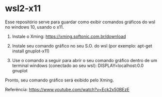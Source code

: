 # wsl2-x11
Esse repositório serve para guardar como exibir comandos gráficos do wsl no windows 10, usando o x11.

1) Instale o Xming:
https://xming.softonic.com.br/download

2) Instale seu comando gráfico no seu S.O. do wsl (por exemplo: apt-get install gnuplot-x11)

3) Use o comando a seguir para abrir o seu comando gráfico dentro de um terminal windows (conectado ao seu wsl):
DISPLAY=localhost:0.0 gnuplot

Pronto, seu comando gráfico será exibido pelo Xming.


Referência: https://www.youtube.com/watch?v=Eck2x50BEzE
